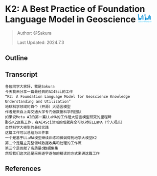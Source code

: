 # K2: A Best Practice of Foundation Language Model in Geoscience <img src="../../../../assets/sakura_logo.png" alt="Sa神带你学AI" width="10%">

> Author: @Sakura  
>
> Last Updated: 2024.7.3

## Outline

## Transcript

```
各位同学大家好，我是Sakura
今天我来分享一篇最经典的AI4Sci的工作
“K2: A Foundation Language Model for Geoscience Knowledge Understanding and Utilization”
地球科学领域的首个（开源）大语言模型
作者是来自上海交通大学专门做数据科学的团队
如果说Meta AI的第一篇LLaMA的工作是大语言模型研究的里程碑
那么K2这篇工作，在AI4Sci领域的成就完全可以对标LLaMA（个人观点）
自然科学大模型的最佳实践
这篇工作可以总结为三件事
一个是基于LLaMA模型继续训练和微调得到地学大模型K2
第二个是建立完整领域数据收集和处理的工作流
第三个是贡献了高质量d数据集集
然后我们这次还是采用逐字逐句的精读的方式来讲这篇工作
```



## References